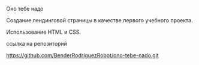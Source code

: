 Оно тебе надо

Создание лендинговой страницы в качестве первого учебного проекта.

Использование HTML и CSS.

ссылка на репозиторий

https://github.com/BenderRodriguezRobot/ono-tebe-nado.git
